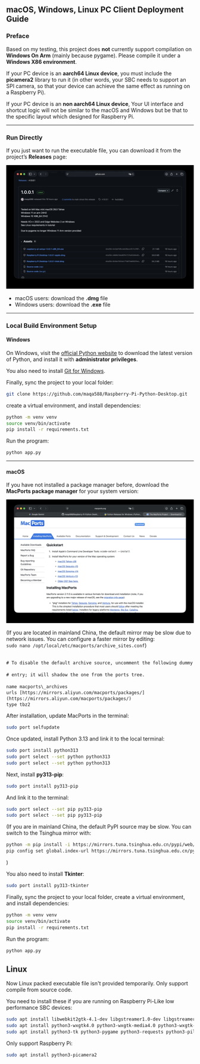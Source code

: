 ## macOS, Windows, Linux PC Client Deployment Guide

### Preface

Based on my testing, this project does **not** currently support compilation on **Windows On Arm** (mainly because pygame). Please compile it under a **Windows X86 environment**.

If your PC device is an **aarch64 Linux device**, you must include the **picamera2** library to run it (in other words, your SBC needs to support an SPI camera, so that your device can achieve the same effect as running on a Raspberry Pi).

If your PC device is an **non aarch64 Linux device**, Your UI interface and shortcut logic will not be similar to the macOS and Windows but be that to the specific layout which designed for Raspberry Pi.

---

### Run Directly

If you just want to run the executable file, you can download it from the project’s **Releases** page:

![](release_list.jpg)

- macOS users: download the **.dmg** file  
- Windows users: download the **.exe** file  

---

### Local Build Environment Setup

#### Windows

On Windows, visit the [official Python website](https://www.python.org/downloads/windows/) to download the latest version of Python, and install it with **administrator privileges**.  

You also need to install [Git for Windows](https://gitforwindows.org).

Finally, sync the project to your local folder:

```bash
git clone https://github.com/maqa588/Raspberry-Pi-Python-Desktop.git
```

create a virtual environment, and install dependencies:

```bash
python -m venv venv
source venv/bin/activate
pip install -r requirements.txt
```

Run the program:

```bash
python app.py
```

---

#### macOS

If you have not installed a package manager before, download the **MacPorts package manager** for your system version:

![](macos_macports_download.jpg)

(If you are located in mainland China, the default mirror may be slow due to network issues. You can configure a faster mirror by editing:  
`sudo nano /opt/local/etc/macports/archive_sites.conf`)

```

# To disable the default archive source, uncomment the following dummy

# entry; it will shadow the one from the ports tree.

name macports\_archives
urls [https://mirrors.aliyun.com/macports/packages/](https://mirrors.aliyun.com/macports/packages/)
type tbz2

````

After installation, update MacPorts in the terminal:

```bash
sudo port selfupdate
````

Once updated, install Python 3.13 and link it to the local terminal:

```bash
sudo port install python313
sudo port select --set python python313
sudo port select --set python python313
```

Next, install **py313-pip**:

```bash
sudo port install py313-pip
```

And link it to the terminal:

```bash
sudo port select --set pip py313-pip
sudo port select --set pip py313-pip
```

(If you are in mainland China, the default PyPI source may be slow. You can switch to the Tsinghua mirror with:

```bash
python -m pip install -i https://mirrors.tuna.tsinghua.edu.cn/pypi/web/simple --upgrade pip
pip config set global.index-url https://mirrors.tuna.tsinghua.edu.cn/pypi/web/simple
```

)

You also need to install **Tkinter**:

```bash
sudo port install py313-tkinter
```

Finally, sync the project to your local folder, create a virtual environment, and install dependencies:

```bash
python -m venv venv
source venv/bin/activate
pip install -r requirements.txt
```

Run the program:

```bash
python app.py
```
## Linux

Now Linux packed executable file isn't provided temporarily. Only support compile from source code.

You need to install these if you are running on Raspberry Pi-Like low performance SBC devices:
```bash
sudo apt install libwebkit2gtk-4.1-dev libgstreamer1.0-dev libgstreamer-plugins-base1.0-dev
sudo apt install python3-wxgtk4.0 python3-wxgtk-media4.0 python3-wxgtk-webview4.0
sudo apt install python3-tk python3-pygame python3-requests python3-pil python3-chardet python3-psutil python3-pyinstaller python3-platformdirs python3-pil.imagetk
```

Only support Raspberry Pi:
```bash
sudo apt install python3-picamera2
```